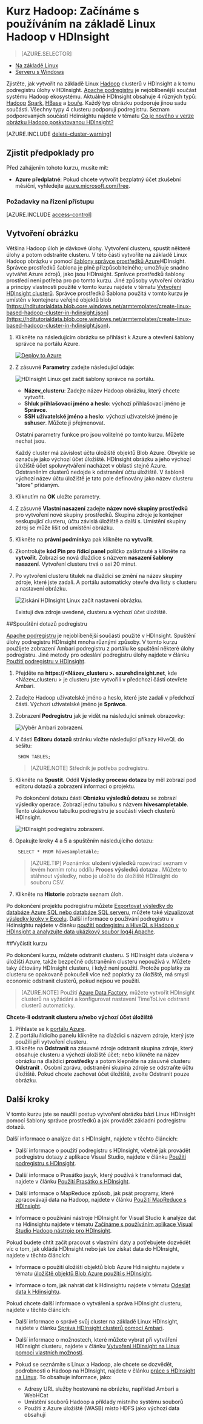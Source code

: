 <properties
    pageTitle="Kurz Linux: Začínáme s Hadoop a podregistru | Microsoft Azure"
    description="Postupujte podle tohoto kurzu Linux začít používat Hadoop v HDInsight. Zjistěte, jak zřídit Linux clusterů a data s podregistru dotazu."
    services="hdinsight"
    documentationCenter=""
    authors="mumian"
    manager="jhubbard"
    editor="cgronlun"
    tags="azure-portal"/>

<tags
    ms.service="hdinsight"
    ms.devlang="na"
    ms.topic="hero-article"
    ms.tgt_pltfrm="na"
    ms.workload="big-data"
    ms.date="09/14/2016"
    ms.author="jgao"/>

# <a name="hadoop-tutorial-get-started-using-linux-based-hadoop-in-hdinsight"></a>Kurz Hadoop: Začínáme s používáním na základě Linux Hadoop v HDInsight

> [AZURE.SELECTOR]
- [Na základě Linux](hdinsight-hadoop-linux-tutorial-get-started.md)
- [Serveru s Windows](hdinsight-hadoop-tutorial-get-started-windows.md)

Zjistěte, jak vytvořit na základě Linux [Hadoop](http://hadoop.apache.org/) clusterů v HDInsight a k tomu podregistru úlohy v HDInsight. [Apache podregistru](https://hive.apache.org/) je nejoblíbenější součást systému Hadoop ekosystému. Aktuálně HDInsight obsahuje 4 různých typů: [Hadoop](hdinsight-hadoop-introduction.md) [Spark](hdinsight-apache-spark-overview.md), [HBase](hdinsight-hbase-overview.md) a [bouře](hdinsight-storm-overview.md).  Každý typ obrázku podporuje jinou sadu součásti. Všechny typy 4 clusteru podporují podregistru. Seznam podporovaných součástí Hdinsightu najdete v tématu [Co je nového v verze obrázku Hadoop poskytovanou HDInsight?](hdinsight-component-versioning.md)  

[AZURE.INCLUDE [delete-cluster-warning](../../includes/hdinsight-delete-cluster-warning.md)]

## <a name="prerequisites"></a>Zjistit předpoklady pro

Před zahájením tohoto kurzu, musíte mít:

- **Azure předplatné**: Pokud chcete vytvořit bezplatný účet zkušební měsíční, vyhledejte [azure.microsoft.com/free](https://azure.microsoft.com/free).

### <a name="access-control-requirements"></a>Požadavky na řízení přístupu

[AZURE.INCLUDE [access-control](../../includes/hdinsight-access-control-requirements.md)]

## <a name="create-cluster"></a>Vytvoření obrázku

Většina Hadoop úloh je dávkové úlohy. Vytvoření clusteru, spustit některé úlohy a potom odstraňte clusteru. V této části vytvoříte na základě Linux Hadoop obrázku v pomocí [šablony správce prostředků Azure](../resource-group-template-deploy.md)HDInsight. Správce prostředků šablona je plně přizpůsobitelného; umožňuje snadno vytvářet Azure zdrojů, jako jsou HDInsight. Správce prostředků šablony prostředí není potřeba pro po tomto kurzu. Jiné způsoby vytvoření obrázku a principy vlastnosti použité v tomto kurzu najdete v tématu [Vytvoření HDInsight clusterů](hdinsight-hadoop-provision-linux-clusters.md). Správce prostředků Šablona použitá v tomto kurzu je umístěn v kontejneru veřejné objektů blob [https://hditutorialdata.blob.core.windows.net/armtemplates/create-linux-based-hadoop-cluster-in-hdinsight.json](https://hditutorialdata.blob.core.windows.net/armtemplates/create-linux-based-hadoop-cluster-in-hdinsight.json). 

1. Klikněte na následujícím obrázku se přihlásit k Azure a otevření šablony správce na portálu Azure. 

    <a href="https://portal.azure.com/#create/Microsoft.Template/uri/https%3A%2F%2Fhditutorialdata.blob.core.windows.net%2Farmtemplates%2Fcreate-linux-based-hadoop-cluster-in-hdinsight.json" target="_blank"><img src="https://acom.azurecomcdn.net/80C57D/cdn/mediahandler/docarticles/dpsmedia-prod/azure.microsoft.com/en-us/documentation/articles/hdinsight-hbase-tutorial-get-started-linux/20160201111850/deploy-to-azure.png" alt="Deploy to Azure"></a>

2. Z zásuvné **Parametry** zadejte následující údaje:

    ![HDInsight Linux get začít šablony správce na portálu](./media/hdinsight-hadoop-linux-tutorial-get-started/hdinsight-linux-get-started-arm-template-on-portal.png).

    - **Název_clusteru**: Zadejte název Hadoop obrázku, který chcete vytvořit.
    - **Shluk přihlašovací jméno a heslo**: výchozí přihlašovací jméno je **Správce**.
    - **SSH uživatelské jméno a heslo**: výchozí uživatelské jméno je **sshuser**.  Můžete ji přejmenovat. 
    
    Ostatní parametry funkce pro jsou volitelné po tomto kurzu. Můžete nechat jsou. 
    
    Každý cluster má závislost účtu úložiště objektů Blob Azure. Obvykle se označuje jako výchozí účet úložiště. HDInsight obrázku a jeho výchozí úložiště účet spoluvytváření nacházet v oblasti stejné Azure. Odstraněním clusterů nedojde k odstranění účtu úložiště. V šabloně výchozí název účtu úložiště je tato pole definovány jako název clusteru "store" přidaným. 
    
3. Kliknutím na **OK** uložte parametry.
4. Z zásuvné **Vlastní nasazení** zadejte **název nové skupiny prostředků** pro vytvoření nové skupiny prostředků.  Skupina zdroje je kontejner seskupující clusteru, účtu závislá úložiště a další s. Umístění skupiny zdroj se může lišit od umístění obrázku.
5. Klikněte na **právní podmínky**a pak klikněte na **vytvořit**.
6. Zkontrolujte **kód Pin pro řídicí panel** políčko zaškrtnuté a klikněte na **vytvořit**. Zobrazí se nová dlaždice s názvem **nasazení šablony nasazení**. Vytvoření clusteru trvá o asi 20 minut. 
7.  Po vytvoření clusteru titulek na dlaždici se změní na název skupiny zdroje, které jste zadali. A portálu automaticky otevře dva listy s clusteru a nastavení obrázku. 

    ![Získání HDInsight Linux začít nastavení obrázku](./media/hdinsight-hadoop-linux-tutorial-get-started/hdinsight-linux-get-started-cluster-settings.png).

    Existují dva zdroje uvedené, clusteru a výchozí účet úložiště.

##<a name="run-hive-queries"></a>Spouštění dotazů podregistru

[Apache podregistru](hdinsight-use-hive.md) je nejoblíbenější součásti použité v HDInsight. Spuštění úlohy podregistru HDInsight mnoha různými způsoby. V tomto kurzu použijete zobrazení Ambari podregistru z portálu ke spuštění některé úlohy podregistru. Jiné metody pro odeslání podregistru úlohy najdete v článku [Použití podregistru v HDInsight](hdinsight-use-hive.md).

1. Přejděte na **https://&lt;Název_clusteru >. azurehdinsight.net**, kde &lt;Název_clusteru > je clusteru jste vytvořili v předchozí části otevřete Ambari.
2. Zadejte Hadoop uživatelské jméno a heslo, které jste zadali v předchozí části. Výchozí uživatelské jméno je **Správce**.
3. Zobrazení **Podregistru** jak je vidět na následující snímek obrazovky:

    ![Výběr Ambari zobrazení](./media/hdinsight-hadoop-linux-tutorial-get-started/selecthiveview.png).
4. V části __Editoru dotazů__ stránku vložte následující příkazy HiveQL do sešitu:

        SHOW TABLES;

    >[AZURE.NOTE] Středník je potřeba podregistru.       
        
5. Klikněte na __Spustit__. Oddíl __Výsledky procesu dotazu__ by měl zobrazí pod editoru dotazů a zobrazení informací o projektu. 

    Po dokončení dotazu části __Obrázku výsledků dotazu__ se zobrazí výsledky operace. Zobrazí jednu tabulku s názvem **hivesampletable**. Tento ukázkovou tabulku podregistru je součástí všech clusterů HDInsight.

    ![HDInsight podregistru zobrazení](./media/hdinsight-hadoop-linux-tutorial-get-started/hiveview.png).

6. Opakujte kroky 4 a 5 a spuštěním následujícího dotazu:

        SELECT * FROM hivesampletable;

    > [AZURE.TIP] Poznámka: __uložení výsledků__ rozevírací seznam v levém horním rohu oddílu __Proces výsledků dotazu__ . Můžete to stáhnout výsledky, nebo je uložíte do úložiště HDInsight do souboru CSV.

7. Klikněte na **Historie** zobrazte seznam úloh.

Po dokončení projektu podregistru můžete [Exportovat výsledky do databáze Azure SQL nebo databáze SQL serveru](hdinsight-use-sqoop-mac-linux.md), můžete také [vizualizovat výsledky kroky v Excelu](hdinsight-connect-excel-power-query.md). Další informace o používání podregistru v Hdinsightu najdete v článku [použití podregistru a HiveQL s Hadoop v HDInsight a analyzujte data ukázkový soubor log4j Apache](hdinsight-use-hive.md).

##<a name="clean-up-the-tutorial"></a>Vyčistit kurzu

Po dokončení kurzu, můžete odstranit clusteru. S HDInsight data uložena v úložišti Azure, takže bezpečně odstraněním clusteru nepoužívá v. Můžete taky účtovány HDInsight clusteru, i když není použití. Protože poplatky za clusteru se opakovaně pokoušeli více než poplatky za úložiště, má smysl economic odstranit clusterů, pokud nejsou ve použití. 

>[AZURE.NOTE] Použití [Azure Data Factory](hdinsight-hadoop-create-linux-clusters-adf.md), můžete vytvořit HDInsight clusterů na vyžádání a konfigurovat nastavení TimeToLive odstranit clusterů automaticky. 

**Chcete-li odstranit clusteru a/nebo výchozí účet úložiště**

1. Přihlaste se k [portálu Azure](https://portal.azure.com).
2. Z portálu řídicího panelu klikněte na dlaždici s názvem zdroje, který jste použili při vytvoření clusteru.
3. Klikněte na **Odstranit** na zásuvné zdroje odstranit skupina zdroje, který obsahuje clusteru a výchozí úložiště účet; nebo klikněte na název obrázku na dlaždici **prostředky** a potom klepněte na zásuvné clusteru **Odstranit** . Osobní zprávu, odstranění skupina zdroje se odstraňte účtu úložiště. Pokud chcete zachovat účet úložiště, zvolte Odstranit pouze obrázku.

## <a name="next-steps"></a>Další kroky

V tomto kurzu jste se naučili postup vytvoření obrázku bázi Linux HDInsight pomocí šablony správce prostředků a jak provádět základní podregistru dotazů.

Další informace o analýze dat s HDInsight, najdete v těchto článcích:

- Další informace o použití podregistru s HDInsight, včetně jak provádět podregistru dotazy z aplikace Visual Studio, najdete v článku [Použití podregistru s HDInsight][hdinsight-use-hive].

- Další informace o Prasátko jazyk, který používá k transformaci dat, najdete v článku [Použití Prasátko s HDInsight][hdinsight-use-pig].

- Další informace o MapReduce způsob, jak psát programy, které zpracovávají data na Hadoop, najdete v článku [Použití MapReduce s HDInsight][hdinsight-use-mapreduce].

- Informace o používání nástroje HDInsight for Visual Studio k analýze dat na Hdinsightu najdete v tématu [Začínáme s používáním aplikace Visual Studio Hadoop nástroje pro HDInsight](hdinsight-hadoop-visual-studio-tools-get-started.md).

Pokud budete chtít začít pracovat s vlastními daty a potřebujete dozvědět víc o tom, jak ukládá HDInsight nebo jak lze získat data do HDInsight, najdete v těchto článcích:

- Informace o použití úložišti objektů blob Azure Hdinsightu najdete v tématu [úložiště objektů Blob Azure použití s HDInsight](hdinsight-hadoop-use-blob-storage.md).

- Informace o tom, jak nahrát dat k Hdinsightu najdete v tématu [Odeslat data k Hdinsightu][hdinsight-upload-data].

Pokud chcete další informace o vytváření a správa HDInsight clusteru, najdete v těchto článcích:

- Další informace o správě svůj cluster na základě Linux HDInsight, najdete v článku [Správa HDInsight clusterů pomocí Ambari](hdinsight-hadoop-manage-ambari.md).

- Další informace o možnostech, které můžete vybrat při vytváření HDInsight clusteru, najdete v článku [Vytvoření HDInsight na Linux pomocí vlastních možností](hdinsight-hadoop-provision-linux-clusters.md).

- Pokud se seznámíte s Linux a Hadoop, ale chcete se dozvědět, podrobnosti o Hadoop na HDInsight, najdete v článku [práce s HDInsight na Linux](hdinsight-hadoop-linux-information.md). To obsahuje informace, jako:

    * Adresy URL služby hostované na obrázku, například Ambari a WebHCat
    * Umístění souborů Hadoop a příklady místního systému souborů
    * Použití z Azure úložiště (WASB) místo HDFS jako výchozí data obsahují


[1]: ../HDInsight/hdinsight-hadoop-visual-studio-tools-get-started.md

[hdinsight-provision]: hdinsight-provision-clusters.md
[hdinsight-admin-powershell]: hdinsight-administer-use-powershell.md
[hdinsight-upload-data]: hdinsight-upload-data.md
[hdinsight-use-mapreduce]: hdinsight-use-mapreduce.md
[hdinsight-use-hive]: hdinsight-use-hive.md
[hdinsight-use-pig]: hdinsight-use-pig.md

[powershell-download]: http://go.microsoft.com/fwlink/p/?linkid=320376&clcid=0x409
[powershell-install-configure]: powershell-install-configure.md
[powershell-open]: powershell-install-configure.md#Install

[img-hdi-dashboard]: ./media/hdinsight-hadoop-tutorial-get-started-windows/HDI.dashboard.png
[img-hdi-dashboard-query-select]: ./media/hdinsight-hadoop-tutorial-get-started-windows/HDI.dashboard.query.select.png
[img-hdi-dashboard-query-select-result]: ./media/hdinsight-hadoop-tutorial-get-started-windows/HDI.dashboard.query.select.result.png
[img-hdi-dashboard-query-select-result-output]: ./media/hdinsight-hadoop-tutorial-get-started-windows/HDI.dashboard.query.select.result.output.png
[img-hdi-dashboard-query-browse-output]: ./media/hdinsight-hadoop-tutorial-get-started-windows/HDI.dashboard.query.browse.output.png
[image-hdi-clusterstatus]: ./media/hdinsight-hadoop-tutorial-get-started-windows/HDI.ClusterStatus.png
[image-hdi-gettingstarted-powerquery-importdata]: ./media/hdinsight-hadoop-tutorial-get-started-windows/HDI.GettingStarted.PowerQuery.ImportData.png
[image-hdi-gettingstarted-powerquery-importdata2]: ./media/hdinsight-hadoop-tutorial-get-started-windows/HDI.GettingStarted.PowerQuery.ImportData2.png

